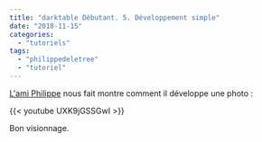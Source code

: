 ```yaml
---
title: "darktable Débutant. 5. Développement simple"
date: "2018-11-15"
categories: 
  - "tutoriels"
tags: 
  - "philippedeletree"
  - "tutoriel"
---
```


[L'ami Philippe](https://www.youtube.com/channel/UCyuC63yBPP5vteLZ-l7T8OA) nous fait montre comment il développe une photo : 

{{< youtube UXK9jGSSGwI >}}

Bon visionnage.
